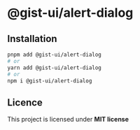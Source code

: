 # @gist-ui/alert-dialog



## Installation

```bash
pnpm add @gist-ui/alert-dialog
# or
yarn add @gist-ui/alert-dialog
# or
npm i @gist-ui/alert-dialog
```

## Licence

This project is licensed under **MIT license**